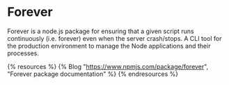 # Forever

Forever is a node.js package for ensuring that a given script runs continuously (i.e. forever) even when the server crash/stops. A CLI tool for the production environment to manage the Node applications and their processes.


{% resources %}
  {% Blog "https://www.npmjs.com/package/forever", "Forever package documentation" %}
{% endresources %}
